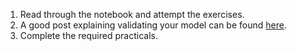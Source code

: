 1. Read through the notebook and attempt the exercises.
2. A good post explaining validating your model can be found [here](https://towardsdatascience.com/validating-your-machine-learning-model-25b4c8643fb7).
3. Complete the required practicals.